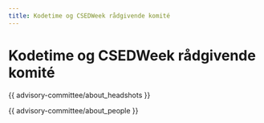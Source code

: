 ```yaml
---
title: Kodetime og CSEDWeek rådgivende komité
---
```


# Kodetime og CSEDWeek rådgivende komité

{{ advisory-committee/about_headshots }}

{{ advisory-committee/about_people }}